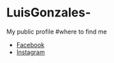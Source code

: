 # LuisGonzales-
My public profile 
#where to find me
- [Facebook](https://www.facebook.com/luis.gonzalesventura.524)
- [Instagram](https://www.instagram.com/luisgonzalesv_/)

